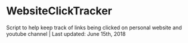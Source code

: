 # WebsiteClickTracker
Script to help keep track of links being clicked on personal website and youtube channel | Last updated: June 15th, 2018
